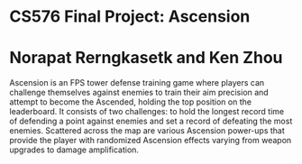# CS576 Final Project: Ascension
# Norapat Rerngkasetk and Ken Zhou

Ascension is an FPS tower defense training game where players can challenge themselves against enemies to train their aim precision and attempt to become the Ascended, holding the top position on the leaderboard. 
It consists of two challenges: to hold the longest record time of defending a point against enemies and set a record of defeating the most enemies. 
Scattered across the map are various Ascension power-ups that provide the player with randomized Ascension effects varying from weapon upgrades to damage amplification.
